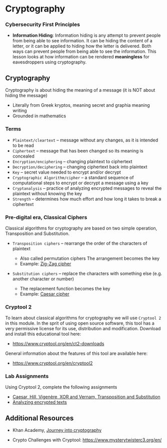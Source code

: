 # Cryptography

### Cybersecurity First Principles

* __Information Hiding__: Information hiding is any attempt to prevent people from being able to see information. It can be hiding the content of a letter, or it can be applied to hiding how the letter is delivered. Both ways can prevent people from being able to see the information. This lesson looks at how information can be rendered **meaningless** for eavesdroppers using cryptography.

## Cryptography

Cryptography is about hiding the meaning of a message (it is NOT about hiding the message)
* Literally from Greek kryptos, meaning secret and graphia meaning writing
* Grounded in mathematics

### Terms

* `Plaintext/cleartext` – message without any changes, as it is intended to be read
* `Ciphertext` – message that has been changed so its meaning is concealed
* `Encryption/enciphering` – changing plaintext to ciphertext
* `Decryption/deciphering` – changing ciphertext back into plaintext
* `Key` – secret value needed to encrypt and/or decrypt
* `Cryptographic Algorithm/cipher` – a standard sequence of computational steps to encrypt or decrypt a message using a key
* `Cryptanalysis` – practice of analyzing encrypted messages to reveal the plaintext without knowing the key
* `Strength` – determines how much effort and how long it takes to break a ciphertext

### Pre-digital era, Classical Ciphers

Classical algorithms for cryptography are based on two simple operation, Transposition and Substitution.

* `Transposition ciphers` – rearrange the order of the characters of plaintext
  * Also called permutation ciphers
  The arrangement becomes the key
  * Example: [Zig-Zag cipher](https://en.wikipedia.org/wiki/Rail_fence_cipher)

* `Substitution ciphers` – replace the characters with something else (e.g. another character or number)
  * The replacement function becomes the key
  * Example: [Caesar cipher](https://en.wikipedia.org/wiki/Caesar_cipher)

### Cryptool 2

To learn about classical algorithms for cryptography we will use `Cryptool 2` in this module. In the sprit of using open source software, this tool has a very permissive license for its use, distribution and modification. Download and install this educational tool here:
* https://www.cryptool.org/en/ct2-downloads

General information about the features of this tool are available here:
* https://www.cryptool.org/en/cryptool2

### Lab Assignments
Using Cryptool 2, complete the following assignments
* [Caesar, Hill, Vigenère, XOR and Vernam, Transposition and Substitution](./crypto-resources/ryptology-lab-sheet.pdf)
* [Analyzing encrypted texts](./crypto-resources/cryptanalysis-lab-sheet2.pdf)

## Additional Resources

* Khan Academy, [Journey into cryptography](https://www.khanacademy.org/computing/computer-science/cryptography)

* Crypto Challenges with Cryptool: https://www.mysterytwisterc3.org/en/
